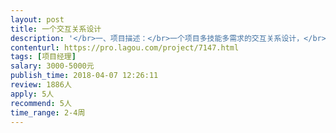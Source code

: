 ```yaml
---                
layout: post       
title: 一个交互关系设计           
description: '</br>一、项目描述：</br>一个项目多技能多需求的交互关系设计，</br></br>二、主要功能点：</br></br>要求需求方极简操作，简单易懂，</br>牵涉复杂的步骤交互关系，可以让平台后台完成</br></br>三、可参考产品：</br></br>没有参考网站，要做全新的设计</br></br>四、人员要求：</br></br>产品经理或者UI设计，思维方式不拘泥现在的交互网站，有强烈的创新意识</br>3、良好的沟通能力和契约精神。</br>'     
contenturl: https://pro.lagou.com/project/7147.html      
tags: [项目经理]            
salary: 3000-5000元          
publish_time: 2018-04-07 12:26:11         
review: 1886人                   
apply: 5人                   
recommend: 5人                   
time_range: 2-4周              
---                 
```

